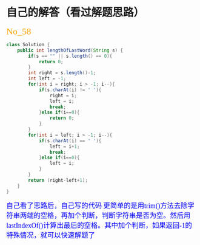 # 自己的解答（看过解题思路）

<font face = "宋体" color = orange size = 5>No_58</font>

```java
class Solution {
    public int lengthOfLastWord(String s) {
        if(s == "" || s.length() == 0){
            return 0;
        }
        int right = s.length()-1;
        int left = -1;
        for(int i = right; i > -1; i--){
            if(s.charAt(i) != ' '){
                right = i;
                left = i;
                break;
            }else if(i==0){
                return 0;
            }
        }
        for(int i = left; i > -1; i--){
            if(s.charAt(i) == ' '){
                left = i+1;
                break;
            }else if(i==0){
                left = i;
            }
        }
        return (right-left+1);
    }
}
```


<font face = "宋体" color = blue size = 4>自己看了思路后，自己写的代码</font>
<font face = "宋体" color = blue size = 4>更简单的是用trim()方法去除字符串两端的空格，再加个判断，判断字符串是否为空。然后用lastIndexOf()计算出最后的空格。其中加个判断，如果返回-1的特殊情况，就可以快速解题了</font>